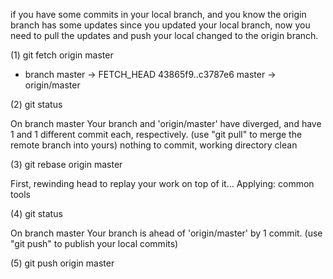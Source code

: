 if you have some commits in your local branch, and you know the origin branch has some updates since you updated your local branch, now you need to pull the updates and push your local changed to the origin branch.

(1) git fetch origin master

 * branch            master     -> FETCH_HEAD
   43865f9..c3787e6  master     -> origin/master

(2) git status

On branch master
Your branch and 'origin/master' have diverged,
and have 1 and 1 different commit each, respectively.
  (use "git pull" to merge the remote branch into yours)
nothing to commit, working directory clean

(3) git rebase origin master

First, rewinding head to replay your work on top of it...
Applying: common tools

(4) git status

On branch master
Your branch is ahead of 'origin/master' by 1 commit.
  (use "git push" to publish your local commits)

(5) git push origin master